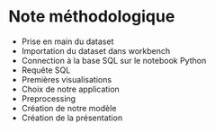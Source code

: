 # Note méthodologique
- Prise en main du dataset
- Importation du dataset dans workbench
- Connection à la base SQL sur le notebook Python
- Requête SQL
- Premières visualisations
- Choix de notre application
- Preprocessing
- Création de notre modèle
- Création de la présentation
